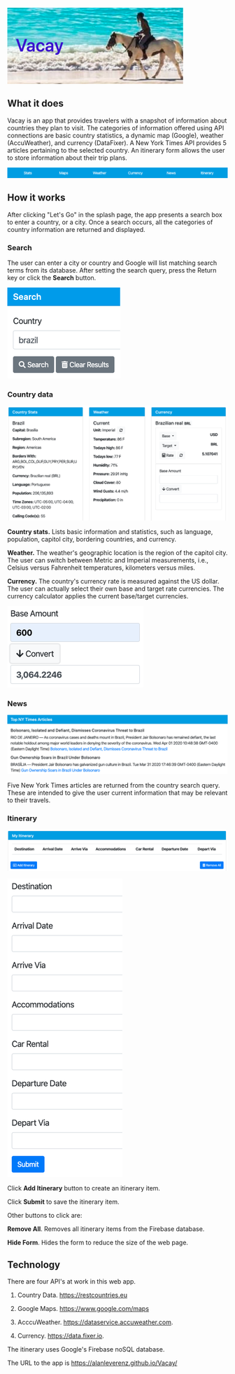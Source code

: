 
![Vacay](/images/readme-images/vacay-horse-title.png)


## What it does

Vacay is an app that provides travelers with a snapshot of information about countries they plan to visit. The categories of information offered using API connections are basic country statistics, a dynamic map (Google), weather (AccuWeather), and currency (DataFixer). A New York Times API provides 5 articles pertaining to the selected country. An itinerary form allows the user to store information about their trip plans.

![Categories](/images/readme-images/categories.png)

## How it works

After clicking "Let's Go" in the splash page, the app presents a search box to enter a country, or a city. Once a search occurs, all the categories of country information are returned and displayed.

### Search

The user can enter a city or country and Google will list matching search terms from its database. After setting the search query, press the Return key or click the __Search__ button.

![Search](/images/readme-images/search-buttons.png)

### Country data

![Country Data](/images/readme-images/country-weather-currency-columns.png)

__Country stats.__ Lists basic information and statistics, such as language, population, capitol city, bordering countries, and currency.

__Weather.__ The weather's geographic location is the region of the capitol city. The user can switch between Metric and Imperial measurements, i.e., Celsius versus Fahrenheit temperatures, kilometers versus miles.

__Currency.__ The country's currency rate is measured against the US dollar. The user can actually select their own base and target rate currencies. The currency calculator applies the current base/target currencies.

![Currency](/images/readme-images/currency-converter.png)

### News

![News](images/readme-images/nytimes-articles.png)

Five New York Times articles are returned from the country search query. These are intended to give the user current information that may be relevant to their travels.

### Itinerary

![Itinerary](images/readme-images/itinerary-columns.png)

![Itinerary](images/readme-images/itinerary-list.png)

Click __Add Itinerary__ button to create an itinerary item.

Click __Submit__ to save the itinerary item.

Other buttons to click are:

__Remove All__. Removes all itinerary items from the Firebase database.

__Hide Form__. Hides the form to reduce the size of the web page.

## Technology

There are four API's at work in this web app.

1) Country Data. https://restcountries.eu

2) Google Maps. https://www.google.com/maps

3) AcccuWeather. https://dataservice.accuweather.com.

4) Currency. https://data.fixer.io.

The itinerary uses Google's Firebase noSQL database.

The URL to the app is https://alanleverenz.github.io/Vacay/
